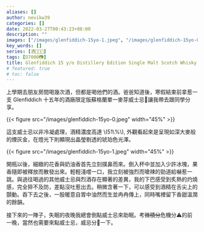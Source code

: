 ```yaml
---
aliases: []
author: nevikw39
categories: []
date: 2022-03-27T00:43:23+08:00
description: ""
images: ["/images/glenfiddich-15yo-1.jpeg", "/images/glenfiddich-15yo-0.jpeg"]
key_words: []
series: [酒🥃🍷🍺]
tags: [D7000📷]
title: Glenfiddich 15 y/o Distillery Edition Single Malt Scotch Whisky
# featured: true
# toc: false
---
```


上學期去朋友房間喝幾次酒，但都是喝他們的酒。爸爸知道後，寒假結束前拿惹一支 Glenfiddich 十五年的酒廠限定版蘇格蘭單一麥芽威士忌🥃讓我帶去跟同學分享。

{{< figure src="/images/glenfiddich-15yo-0.jpeg" width="45%" >}}

這支威士忌以非冷凝處理，酒精濃度高達 \\(51\\%\\), 外觀看起來是呈現如深大麥般的煙灰金，在燈光下則顯現出晶瑩剔透的琥珀色光澤。

{{< figure src="/images/glenfiddich-15yo-1.jpeg" width="45%" >}}

開瓶以後，細緻的花香與奶油香首先立刻撲鼻而來。倒入杯中並加入少許冰塊，果香隨即被釋放而散發出來。輕輕淺嚐一口，我立刻被強烈而嗆辣的勁道給嚇惹一跳。與過往喝過的其他威士忌與烈酒存在顯著的差異，我的下巴感受到炙熱的灼燒感，完全猝不及防，差點沒吐惹出去。稍微含著一下，可以感受到酒精在舌尖上的顫動。吞下去之後，一股暖意自胃中油然而生並冉冉傳上，同時嘴裡留下香甜溫潤的餘韻。

接下來的一陣子，失眠的夜晚我總會倒點威士忌來助眠。考~~微積分~~危機分⚠️的前一晚，當然也需要來點威士忌，威忌分🥃一下。
